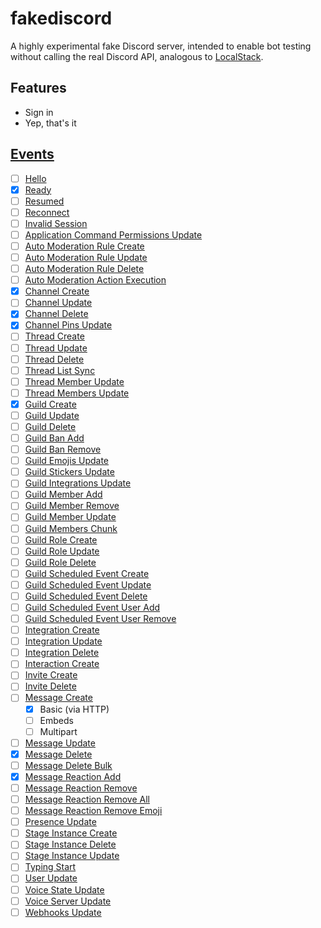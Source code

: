 # fakediscord

A highly experimental fake Discord server, intended to enable bot testing without calling the real Discord API,
analogous to [LocalStack](https://github.com/localstack/localstack).

## Features
- Sign in
- Yep, that's it

## [Events](https://discord.com/developers/docs/topics/gateway#commands-and-events-gateway-events)

- [ ] [Hello](https://discord.com/developers/docs/topics/gateway#hello)
- [x] [Ready](https://discord.com/developers/docs/topics/gateway#ready)
- [ ] [Resumed](https://discord.com/developers/docs/topics/gateway#resumed)
- [ ] [Reconnect](https://discord.com/developers/docs/topics/gateway#reconnect)
- [ ] [Invalid Session](https://discord.com/developers/docs/topics/gateway#invalid-session)
- [ ] [Application Command Permissions Update](https://discord.com/developers/docs/topics/gateway#application-command-permissions-update)
- [ ] [Auto Moderation Rule Create](https://discord.com/developers/docs/topics/gateway#auto-moderation-rule-create)
- [ ] [Auto Moderation Rule Update](https://discord.com/developers/docs/topics/gateway#auto-moderation-rule-update)
- [ ] [Auto Moderation Rule Delete](https://discord.com/developers/docs/topics/gateway#auto-moderation-rule-delete)
- [ ] [Auto Moderation Action Execution](https://discord.com/developers/docs/topics/gateway#auto-moderation-action-execution)
- [x] [Channel Create](https://discord.com/developers/docs/topics/gateway#channel-create)
- [ ] [Channel Update](https://discord.com/developers/docs/topics/gateway#channel-update)
- [x] [Channel Delete](https://discord.com/developers/docs/topics/gateway#channel-delete)
- [x] [Channel Pins Update](https://discord.com/developers/docs/topics/gateway#channel-pins-update)
- [ ] [Thread Create](https://discord.com/developers/docs/topics/gateway#thread-create)
- [ ] [Thread Update](https://discord.com/developers/docs/topics/gateway#thread-update)
- [ ] [Thread Delete](https://discord.com/developers/docs/topics/gateway#thread-delete)
- [ ] [Thread List Sync](https://discord.com/developers/docs/topics/gateway#thread-list-sync)
- [ ] [Thread Member Update](https://discord.com/developers/docs/topics/gateway#thread-member-update)
- [ ] [Thread Members Update](https://discord.com/developers/docs/topics/gateway#thread-members-update)
- [x] [Guild Create](https://discord.com/developers/docs/topics/gateway#guild-create)
- [ ] [Guild Update](https://discord.com/developers/docs/topics/gateway#guild-update)
- [ ] [Guild Delete](https://discord.com/developers/docs/topics/gateway#guild-delete)
- [ ] [Guild Ban Add](https://discord.com/developers/docs/topics/gateway#guild-ban-add)
- [ ] [Guild Ban Remove](https://discord.com/developers/docs/topics/gateway#guild-ban-remove)
- [ ] [Guild Emojis Update](https://discord.com/developers/docs/topics/gateway#guild-emojis-update)
- [ ] [Guild Stickers Update](https://discord.com/developers/docs/topics/gateway#guild-stickers-update)
- [ ] [Guild Integrations Update](https://discord.com/developers/docs/topics/gateway#guild-integrations-update)
- [ ] [Guild Member Add](https://discord.com/developers/docs/topics/gateway#guild-member-add)
- [ ] [Guild Member Remove](https://discord.com/developers/docs/topics/gateway#guild-member-remove)
- [ ] [Guild Member Update](https://discord.com/developers/docs/topics/gateway#guild-member-update)
- [ ] [Guild Members Chunk](https://discord.com/developers/docs/topics/gateway#guild-members-chunk)
- [ ] [Guild Role Create](https://discord.com/developers/docs/topics/gateway#guild-role-create)
- [ ] [Guild Role Update](https://discord.com/developers/docs/topics/gateway#guild-role-update)
- [ ] [Guild Role Delete](https://discord.com/developers/docs/topics/gateway#guild-role-delete)
- [ ] [Guild Scheduled Event Create](https://discord.com/developers/docs/topics/gateway#guild-scheduled-event-create)
- [ ] [Guild Scheduled Event Update](https://discord.com/developers/docs/topics/gateway#guild-scheduled-event-update)
- [ ] [Guild Scheduled Event Delete](https://discord.com/developers/docs/topics/gateway#guild-scheduled-event-delete)
- [ ] [Guild Scheduled Event User Add](https://discord.com/developers/docs/topics/gateway#guild-scheduled-event-user-add)
- [ ] [Guild Scheduled Event User Remove](https://discord.com/developers/docs/topics/gateway#guild-scheduled-event-user-remove)
- [ ] [Integration Create](https://discord.com/developers/docs/topics/gateway#integration-create)
- [ ] [Integration Update](https://discord.com/developers/docs/topics/gateway#integration-update)
- [ ] [Integration Delete](https://discord.com/developers/docs/topics/gateway#integration-delete)
- [ ] [Interaction Create](https://discord.com/developers/docs/topics/gateway#interaction-create)
- [ ] [Invite Create](https://discord.com/developers/docs/topics/gateway#invite-create)
- [ ] [Invite Delete](https://discord.com/developers/docs/topics/gateway#invite-delete)
- [ ] [Message Create](https://discord.com/developers/docs/topics/gateway#message-create)
  - [x] Basic (via HTTP)
  - [ ] Embeds
  - [ ] Multipart
- [ ] [Message Update](https://discord.com/developers/docs/topics/gateway#message-update)
- [x] [Message Delete](https://discord.com/developers/docs/topics/gateway#message-delete)
- [ ] [Message Delete Bulk](https://discord.com/developers/docs/topics/gateway#message-delete-bulk)
- [x] [Message Reaction Add](https://discord.com/developers/docs/topics/gateway#message-reaction-add)
- [ ] [Message Reaction Remove](https://discord.com/developers/docs/topics/gateway#message-reaction-remove)
- [ ] [Message Reaction Remove All](https://discord.com/developers/docs/topics/gateway#message-reaction-remove-all)
- [ ] [Message Reaction Remove Emoji](https://discord.com/developers/docs/topics/gateway#message-reaction-remove-emoji)
- [ ] [Presence Update](https://discord.com/developers/docs/topics/gateway#presence-update)
- [ ] [Stage Instance Create](https://discord.com/developers/docs/topics/gateway#stage-instance-create)
- [ ] [Stage Instance Delete](https://discord.com/developers/docs/topics/gateway#stage-instance-delete)
- [ ] [Stage Instance Update](https://discord.com/developers/docs/topics/gateway#stage-instance-update)
- [ ] [Typing Start](https://discord.com/developers/docs/topics/gateway#typing-start)
- [ ] [User Update](https://discord.com/developers/docs/topics/gateway#user-update)
- [ ] [Voice State Update](https://discord.com/developers/docs/topics/gateway#voice-state-update)
- [ ] [Voice Server Update](https://discord.com/developers/docs/topics/gateway#voice-server-update)
- [ ] [Webhooks Update](https://discord.com/developers/docs/topics/gateway#webhooks-update)
